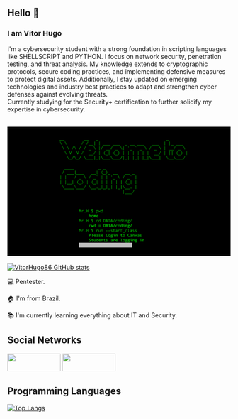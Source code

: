 ## Hello 👋

<!--
**SeuNome/SeuNome** é um ✨ _repositório especial_ ✨ porque seu `README.md` (este arquivo) aparece no seu perfil do GitHub.

Aqui estão algumas ideias para começar:

- 🔭 Atualmente estou trabalhando em ...
- 🌱 Atualmente estou aprendendo ...
- 👯 Estou procurando colaborar em ...
- 🤔 Estou procurando ajuda com ...
- 💬 Pergunte-me sobre ...
- 📫 Como me contatar: ...
- 😄 Pronomes: ...
- ⚡ Curiosidade: ...
-->

### I am Vitor Hugo
I'm a cybersecurity student with a strong foundation in scripting languages like SHELLSCRIPT and PYTHON. I focus on network security, penetration testing, and threat analysis. My knowledge extends to cryptographic protocols, secure coding practices, and implementing defensive measures to protect digital assets. Additionally, I stay updated on emerging technologies and industry best practices to adapt and strengthen cyber defenses against evolving threats. <br>
Currently studying for the Security+ certification to further solidify my expertise in cybersecurity.

<br>

<img src="53jt.gif" width="600">

</br>

[![VitorHugo86 GitHub stats](https://github-readme-stats.vercel.app/api?username=VitorHugo86&theme=dark)](https://github.com/VitorHugo86/github-readme-stats)

💻 Pentester.

🏠 I'm from Brazil.

📚 I'm currently learning everything about IT and Security.

## Social Networks

<div style="display: inline; gap: 20px;">
    <a href="https://github.com/VitorHugo86"><img width='120' height='40' src="https://img.shields.io/badge/-Github-000?style=flat-square&logo=Github&logoColor=white"></a>
    <a href="https://www.linkedin.com/in/vitor-hugo86"><img width='120' height='40' src="https://img.shields.io/badge/-LinkedIn-blue?style=flat-square&logo=Linkedin&logoColor=white"></a>
</div>

## Programming Languages

[![Top Langs](https://github-readme-stats.vercel.app/api/top-langs/?username=VitorHugo86&langs_count=8)](https://github.com/VitorHugo86/github-readme-stats)
